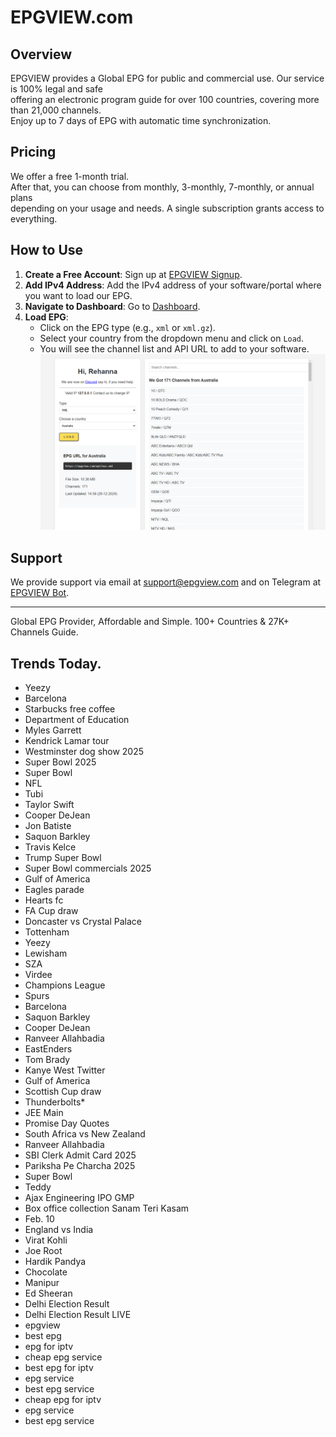 # EPGVIEW.com



## Overview
EPGVIEW provides a Global EPG for public and commercial use. Our service is 100% legal and safe\
offering an electronic program guide for over 100 countries, covering more than 21,000 channels.\
Enjoy up to 7 days of EPG with automatic time synchronization.

## Pricing
We offer a free 1-month trial. \
After that, you can choose from monthly, 3-monthly, 7-monthly, or annual plans \
depending on your usage and needs. A single subscription grants access to everything.

## How to Use
1. **Create a Free Account**: Sign up at [EPGVIEW Signup](https://epgview.com/signup.php).
2. **Add IPv4 Address**: Add the IPv4 address of your software/portal where you want to load our EPG.
3. **Navigate to Dashboard**: Go to [Dashboard](https://epgview.com/dashboard.php).
4. **Load EPG**:
   - Click on the EPG type (e.g., `xml` or `xml.gz`).
   - Select your country from the dropdown menu and click on `Load`.
   - You will see the channel list and API URL to add to your software.
![EPGVIEW](img/dashboard.png)
## Support
We provide support via email at [support@epgview.com](mailto:support@epgview.com) and on Telegram at [EPGVIEW Bot](https://t.me/epgview_bot).

---

Global EPG Provider, Affordable and Simple. 100+ Countries & 27K+ Channels Guide.

## Trends Today.

- Yeezy
- Barcelona
- Starbucks free coffee
- Department of Education
- Myles Garrett
- Kendrick Lamar tour
- Westminster dog show 2025
- Super Bowl 2025
- Super Bowl
- NFL
- Tubi
- Taylor Swift
- Cooper DeJean
- Jon Batiste
- Saquon Barkley
- Travis Kelce
- Trump Super Bowl
- Super Bowl commercials 2025
- Gulf of America
- Eagles parade
- Hearts fc
- FA Cup draw
- Doncaster vs Crystal Palace
- Tottenham
- Yeezy
- Lewisham
- SZA
- Virdee
- Champions League
- Spurs
- Barcelona
- Saquon Barkley
- Cooper DeJean
- Ranveer Allahbadia
- EastEnders
- Tom Brady
- Kanye West Twitter
- Gulf of America
- Scottish Cup draw
- Thunderbolts*
- JEE Main
- Promise Day Quotes
- South Africa vs New Zealand
- Ranveer Allahbadia
- SBI Clerk Admit Card 2025
- Pariksha Pe Charcha 2025
- Super Bowl
- Teddy
- Ajax Engineering IPO GMP
- Box office collection Sanam Teri Kasam
- Feb. 10
- England vs India
- Virat Kohli
- Joe Root
- Hardik Pandya
- Chocolate
- Manipur
- Ed Sheeran
- Delhi Election Result
- Delhi Election Result LIVE
- epgview
- best epg
- epg for iptv
- cheap epg service
- best epg for iptv
- epg service
- best epg service
- cheap epg for iptv
- epg service
- best epg service
